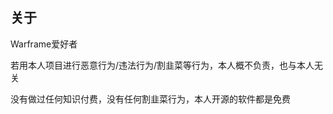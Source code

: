 ## 关于

Warframe爱好者

若用本人项目进行恶意行为/违法行为/割韭菜等行为，本人概不负责，也与本人无关

没有做过任何知识付费，没有任何割韭菜行为，本人开源的软件都是免费
















<!--
**wolfzz33/wolfzz33** is a ✨ _special_ ✨ repository because its `README.md` (this file) appears on your GitHub profile.

Here are some ideas to get you started:

- 🔭 I’m currently working on ...
- 🌱 I’m currently learning ...
- 👯 I’m looking to collaborate on ...
- 🤔 I’m looking for help with ...
- 💬 Ask me about ...
- 📫 How to reach me: ...
- 😄 Pronouns: ...
- ⚡ Fun fact: ...
-->

